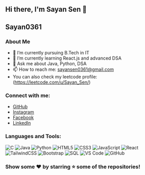 ## Hi there, I'm Sayan Sen 👋

## Sayan0361

### About Me
- 🔭 I’m currently pursuing B.Tech in IT
- 🌱 I’m currently learning React.js and advanced DSA
- 💬 Ask me about Java, Python, DSA
- 📫 How to reach me: [sayansen0361@gmail.com](mailto:sayansen0361@gmail.com)
- You can also check my leetcode profile: (https://leetcode.com/u/Sayan_Sen/)

### Connect with me:
- [GitHub](https://github.com/Sayan0361)
- [Instagram](https://www.instagram.com/sayan_sen007/)
- [Facebook](https://m.facebook.com/profile.php?id=100040647903469)
- [LinkedIn](https://www.linkedin.com/in/sayan-sen-38b198255)

### Languages and Tools:
![C](https://img.shields.io/badge/-C-A8B9CC?logo=c)
![Java](https://img.shields.io/badge/-Java-007396?logo=java)
![Python](https://img.shields.io/badge/-Python-3776AB?logo=python)
![HTML5](https://img.shields.io/badge/-HTML5-E34F26?logo=html5)
![CSS3](https://img.shields.io/badge/-CSS3-1572B6?logo=css3)
![JavaScript](https://img.shields.io/badge/-JavaScript-F7DF1E?logo=javascript)
![React](https://img.shields.io/badge/-React-61DAFB?logo=react)
![TailwindCSS](https://img.shields.io/badge/-TailwindCSS-38B2AC?logo=tailwind-css)
![Bootstrap](https://img.shields.io/badge/-Bootstrap-7952B3?logo=bootstrap)
![SQL](https://img.shields.io/badge/-SQL-4479A1?logo=mysql)
![VS Code](https://img.shields.io/badge/-VS_Code-007ACC?logo=visual-studio-code)
![GitHub](https://img.shields.io/badge/-GitHub-181717?logo=github)


### Show some ❤️ by starring ⭐ some of the repositories!
<!--
**Sayan0361/Sayan0361** is a ✨ _special_ ✨ repository because its `README.md` (this file) appears on your GitHub profile.

Here are some ideas to get you started:

- 🔭 I’m currently working on ...
- 🌱 I’m currently learning ...
- 👯 I’m looking to collaborate on ...
- 🤔 I’m looking for help with ...
- 💬 Ask me about ...
- 📫 How to reach me: ...
- 😄 Pronouns: ...
- ⚡ Fun fact: ...
-->
